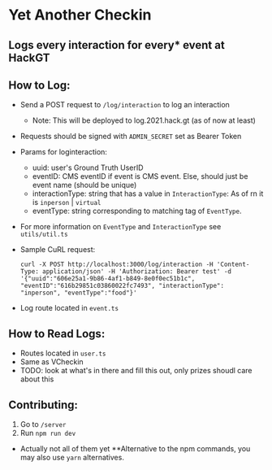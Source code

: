 # Yet Another Checkin 

## Logs every interaction for every* event at HackGT 

## How to Log:

- Send a POST request to `/log/interaction` to log an interaction
  - Note: This will be deployed to log.2021.hack.gt (as of now at least)
- Requests should be signed with `ADMIN_SECRET` set as Bearer Token
- Params for loginteraction:
  - uuid: user's Ground Truth UserID
  - eventID: CMS eventID if event is CMS event. Else, should just be event name (should be unique)
  - interactionType: string that has a value in `InteractionType`: As of rn it is `inperson` | `virtual`
  - eventType: string corresponding to matching tag of `EventType`.
- For more information on `EventType` and `InteractionType` see `utils/util.ts`

- Sample CuRL request:
  ```
  curl -X POST http://localhost:3000/log/interaction -H 'Content-Type: application/json' -H 'Authorization: Bearer test' -d '{"uuid":"606e25a1-9b86-4af1-b849-8e0f0ec51b1c", "eventID":"616b29851c03860022fc7493", "interactionType": "inperson", "eventType":"food"}'
  ```
- Log route located in `event.ts`

## How to Read Logs:
- Routes located in `user.ts`
- Same as VCheckin
- TODO: look at what's in there and fill this out, only prizes shoudl care about this


## Contributing:
1. Go to `/server`
2. Run `npm run dev`


* Actually not all of them yet
**Alternative to the npm commands, you may also use `yarn` alternatives.  

